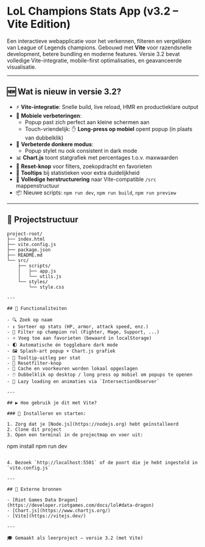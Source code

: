 # LoL Champions Stats App (v3.2 – Vite Edition)

Een interactieve webapplicatie voor het verkennen, filteren en vergelijken van League of Legends champions. Gebouwd met **Vite** voor razendsnelle development, betere bundling en moderne features. Versie 3.2 bevat volledige Vite-integratie, mobile-first optimalisaties, en geavanceerde visualisatie.

---

## 🆕 Wat is nieuw in versie 3.2?

- ⚡ **Vite-integratie**: Snelle build, live reload, HMR en productieklare output
- 📱 **Mobiele verbeteringen**:
  - Popup past zich perfect aan kleine schermen aan
  - Touch-vriendelijk: ✋ **Long-press op mobiel** opent popup (in plaats van dubbelklik)
- 🌙 **Verbeterde donkere modus**:
  - Popup stylet nu ook consistent in dark mode
- 📊 **Chart.js** toont statgrafiek met percentages t.o.v. maxwaarden
- 🔄 **Reset-knop** voor filters, zoekopdracht en favorieten
- 🧠 **Tooltips** bij statistieken voor extra duidelijkheid
- 🎯 **Volledige herstructurering** naar Vite-compatible `/src` mappenstructuur
- 📦 Nieuwe scripts: `npm run dev`, `npm run build`, `npm run preview`

---

## 📁 Projectstructuur

```
project-root/
├── index.html
├── vite.config.js
├── package.json
├── README.md      
└── src/
    ├── scripts/
    │   ├── app.js
    │   └── utils.js
    └── styles/
        └── style.css

---

## 🧩 Functionaliteiten

- 🔍 Zoek op naam
- ↕️ Sorteer op stats (HP, armor, attack speed, enz.)
- 🧙 Filter op champion rol (Fighter, Mage, Support, ...)
- ⭐ Voeg toe aan favorieten (bewaard in localStorage)
- 🌓 Automatische én togglebare dark mode
- 🖼️ Splash-art popup + Chart.js grafiek
- 🧠 Tooltip-uitleg per stat
- 🔄 Resetfilter-knop
- 💾 Cache en voorkeuren worden lokaal opgeslagen
- 🖱️ Dubbelklik op desktop / long press op mobiel om popups te openen
- 🎯 Lazy loading en animaties via `IntersectionObserver`

---

## ▶️ Hoe gebruik je dit met Vite?

### 🔧 Installeren en starten:

1. Zorg dat je [Node.js](https://nodejs.org) hebt geïnstalleerd
2. Clone dit project
3. Open een terminal in de projectmap en voer uit:

```
npm install
npm run dev

```

4. Bezoek `http://localhost:5501` of de poort die je hebt ingesteld in `vite.config.js`

---

## 🔗 Externe bronnen

- [Riot Games Data Dragon](https://developer.riotgames.com/docs/lol#data-dragon)
- [Chart.js](https://www.chartjs.org/)
- [Vite](https://vitejs.dev/)

---

🎓 Gemaakt als leerproject – versie 3.2 (met Vite)
